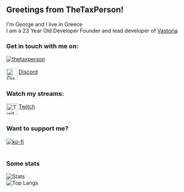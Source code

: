 ## Greetings from TheTaxPerson! 

I'm George and I live in Greece
<br />
I am a 23 Year Old Developer
Founder and lead developer of [Vastoria](https://discord.gg/Vastoria)
<br />

### Get in touch with me on:
<a href="https://discord.gg/qvJy3dn7yH"><p><img align="center" src="https://discord.c99.nl/widget/theme-2/678950545230135308.png" alt="thetaxperson"/></a>
<br />
<br />
<img align="left" alt="Discord" src="https://cdn4.iconfinder.com/data/icons/logos-and-brands/512/91_Discord_logo_logos-512.png" height="30px" width="30px"/>[Discord](https://discord.gg/qvJy3dn7yH)
<br />
<br />

### Watch my streams:
<img align="left" alt="Twitch" src="https://assets.stickpng.com/images/580b57fcd9996e24bc43c540.png" height="30px" width="30px"/>[Twitch](https://twitch.tv/thetaxperson)
<br />
<br />


### Want to support me?
[![ko-fi](https://www.ko-fi.com/img/githubbutton_sm.svg)](https://ko-fi.com/thetaxperson)
<br />
<br />


### Some stats
![Stats](https://github-readme-stats.vercel.app/api?username=thetaxperson&show_icons=true&count_private=true&theme=cobalt)<br>
![Top Langs](https://github-readme-stats.vercel.app/api/top-langs/?username=thetaxperson&layout=compact&theme=cobalt)
